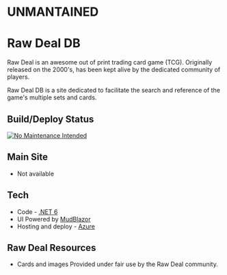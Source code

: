# UNMANTAINED
 # Raw Deal DB

Raw Deal is an awesome out of print trading card game (TCG). Originally released on the 2000's, has been kept alive by the dedicated community of players.

Raw Deal DB is a site dedicated to facilitate the search and reference of the game's multiple sets and cards.

## Build/Deploy Status
[![No Maintenance Intended](http://unmaintained.tech/badge.svg)](http://unmaintained.tech/)

## Main Site
- Not available

## Tech
- Code - [.NET 6](https://dotnet.microsoft.com/download/dotnet/6.0) 
- UI Powered by [MudBlazor](https://mudblazor.com/)
- Hosting and deploy - [Azure](https://azure.microsoft.com/en-us/)

## Raw Deal Resources
- Cards and images Provided under fair use by the Raw Deal community.
